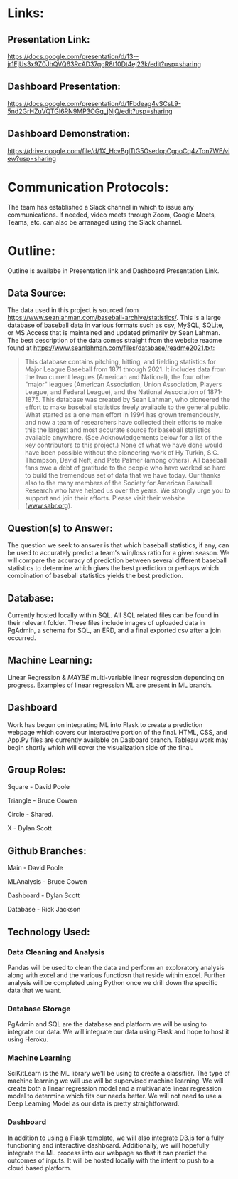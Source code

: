 # Links: 

## Presentation Link:
https://docs.google.com/presentation/d/13--jr1EjUs3x9Z0JhQVQ63RcAD37qgR8t10Dt4ej23k/edit?usp=sharing

## Dashboard Presentation:
https://docs.google.com/presentation/d/1Fbdeag4vSCsL9-5nd2GrHZuVQTGI6RN9MP3OGq_jNjQ/edit?usp=sharing

## Dashboard Demonstration:
https://drive.google.com/file/d/1X_HcvBglTtG5OsedopCgpoCq4zTon7WE/view?usp=sharing

# Communication Protocols:
The team has established a Slack channel in which to issue any communications.  If needed, video meets through Zoom, Google Meets, Teams, etc. can also be arranaged using the Slack channel.

# Outline:
Outline is availabe in Presentation link and Dashboard Presentation Link.

## Data Source:
The data used in this project is sourced from https://www.seanlahman.com/baseball-archive/statistics/. This is a large database of baseball data in various formats such as csv, MySQL, SQLite, or MS Access that is maintained and updated primarily by Sean Lahman. The best description of the data comes straight from the website readme found at https://www.seanlahman.com/files/database/readme2021.txt:
>This database contains pitching, hitting, and fielding statistics for Major League Baseball from 1871 through 2021. It includes data from the two current leagues (American and National), the four other "major" leagues (American Association, Union Association, Players League, and Federal League), and the National Association of 1871-1875.
>This database was created by Sean Lahman, who pioneered the effort to make baseball statistics freely available to the general public. What started as a one man effort in 1994 has grown tremendously, and now a team of researchers have collected their efforts to make this the largest and most accurate source for baseball statistics available anywhere. (See Acknowledgements below for a list of the key contributors to this project.)
>None of what we have done would have been possible without the pioneering work of Hy Turkin, S.C. Thompson, David Neft, and Pete Palmer (among others). All baseball fans owe a debt of gratitude to the people who have worked so hard to build the tremendous set of data that we have today. Our thanks also to the many members of the Society for American Baseball Research who have helped us over the years. We strongly urge you to support and join their efforts. Please visit their website (www.sabr.org).

## Question(s) to Answer:
The question we seek to answer is that which baseball statistics, if any, can be used to accurately predict a team's win/loss ratio for a given season. We will compare the accuracy of prediction between several different baseball statistics to determine which gives the best prediction or perhaps which combination of baseball statistics yields the best prediction.

## Database: 
Currently hosted locally within SQL. All SQL related files can be found in their relevant folder. These files include images of uploaded data in PgAdmin, a schema for SQL, an ERD, and a final exported csv after a join occurred. 

## Machine Learning:
Linear Regression & *MAYBE* multi-variable linear regression depending on progress. Examples of linear regression ML are present in ML branch. 

## Dashboard
Work has begun on integrating ML into Flask to create a prediction webpage which covers our interactive portion of the final. HTML, CSS, and App.Py files are currently available on Dasboard branch. Tableau work may begin shortly which will cover the visualization side of the final. 

## Group Roles:
Square - David Poole

Triangle - Bruce Cowen

Circle - Shared.

X - Dylan Scott

## Github Branches:
Main - David Poole

MLAnalysis - Bruce Cowen

Dashboard - Dylan Scott

Database - Rick Jackson

## Technology Used:
### Data Cleaning and Analysis
Pandas will be used to clean the data and perform an exploratory analysis along with excel and the various functiosn that reside within excel. Further analysis will be completed using Python once we drill down the specific data that we want.

### Database Storage
PgAdmin and SQL are the database and platform we will be using to integrate our data. We will integrate our data using Flask and hope to host it using Heroku.

### Machine Learning
SciKitLearn is the ML library we'll be using to create a classifier. The type of machine learning we will use will be supervised machine learning. We will create both a linear regression model and a multivariate linear regression model to determine which fits our needs better. We will not need to use a Deep Learning Model as our data is pretty straightforward.

### Dashboard
In addition to using a Flask template, we will also integrate D3.js for a fully functioning and interactive dashboard. Additionally, we will hopefully integrate the ML process into our webpage so that it can predict the outcomes of inputs. It will be hosted locally with the intent to push to a cloud based platform. 
